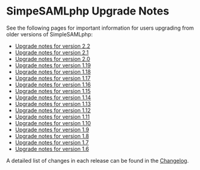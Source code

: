 # SimpeSAMLphp Upgrade Notes

See the following pages for important information for users upgrading
from older versions of SimpleSAMLphp:

* [Upgrade notes for version 2.2](simplesamlphp-upgrade-notes-2.2)
* [Upgrade notes for version 2.1](simplesamlphp-upgrade-notes-2.1)
* [Upgrade notes for version 2.0](simplesamlphp-upgrade-notes-2.0)
* [Upgrade notes for version 1.19](simplesamlphp-upgrade-notes-1.19)
* [Upgrade notes for version 1.18](simplesamlphp-upgrade-notes-1.18)
* [Upgrade notes for version 1.17](simplesamlphp-upgrade-notes-1.17)
* [Upgrade notes for version 1.16](simplesamlphp-upgrade-notes-1.16)
* [Upgrade notes for version 1.15](simplesamlphp-upgrade-notes-1.15)
* [Upgrade notes for version 1.14](simplesamlphp-upgrade-notes-1.14)
* [Upgrade notes for version 1.13](simplesamlphp-upgrade-notes-1.13)
* [Upgrade notes for version 1.12](simplesamlphp-upgrade-notes-1.12)
* [Upgrade notes for version 1.11](simplesamlphp-upgrade-notes-1.11)
* [Upgrade notes for version 1.10](simplesamlphp-upgrade-notes-1.10)
* [Upgrade notes for version 1.9](simplesamlphp-upgrade-notes-1.9)
* [Upgrade notes for version 1.8](simplesamlphp-upgrade-notes-1.8)
* [Upgrade notes for version 1.7](simplesamlphp-upgrade-notes-1.7)
* [Upgrade notes for version 1.6](simplesamlphp-upgrade-notes-1.6)

A detailed list of changes in each release can be found in the
[Changelog](simplesamlphp-changelog).
